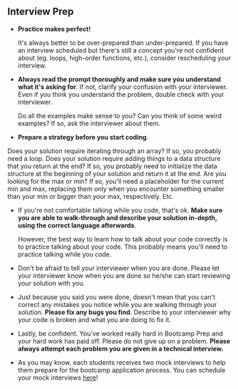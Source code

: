 ## Interview Prep

- **Practice makes perfect!**

  It's always better to be over-prepared than under-prepared. If you have an interview scheduled but there's still a concept you're not confident about (eg. loops, high-order functions, etc.), consider rescheduling your interview.

- **Always read the prompt thoroughly and make sure you understand what it's asking for**. If not, clarify your confusion with your interviewer. Even if you think you understand the problem, double check with your interviewer.

  Do all the examples make sense to you? Can you think of some weird examples? If so, ask the interviewer about them.

- **Prepare a strategy before you start coding**.

 Does your solution require iterating through an array? If so, you probably need a loop. Does your solution require adding things to a data structure that you return at the end? If so, you probably need to initialize the data structure at the beginning of your solution and return it at the end. Are you looking for the max or min? If so, you'll need a placeholder for the current min and max, replacing them only when you encounter something smaller than your min or bigger than your max, respectively. Etc.

- If you're not comfortable talking while you code, that's ok. **Make sure you are able to walk-through and describe your solution in-depth, using the correct language afterwards**.

  However, the best way to learn how to talk about your code correctly is to practice talking about your code. This probably means you'll need to practice talking while you code.

- Don't be afraid to tell your interviewer when you are done. Please let your interviewer know when you are done so he/she can start reviewing your solution with you.

- Just because you said you were done, doesn't mean that you can't correct any mistakes you notice while you are walking through your solution. **Please fix any bugs you find**. Describe to your interviewer why your code is broken and what you are doing to fix it.

- Lastly, be confident. You've worked really hard in Bootcamp Prep and your hard work has paid off. Please do not give up on a problem. **Please always attempt each problem you are given in a technical interview.**

- As you may know, each students receives two mock interviews to help them prepare for the bootcamp application process. You can schedule your mock interviews [here](https://calendly.com/bootcamp_prep/bp_mock)!

